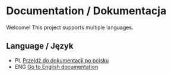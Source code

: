 # Documentation / Dokumentacja

Welcome! This project supports multiple languages.

## Language / Język

- PL [Przejdź do dokumentacji po polsku](README_PL.md)
- ENG [Go to English documentation](README_ENG.md)
